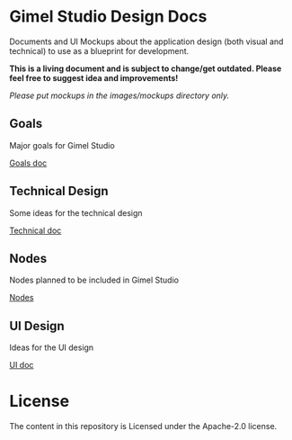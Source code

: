 Gimel Studio Design Docs
========================

Documents and UI Mockups about the application design (both visual and technical) to use as a blueprint for development.

**This is a living document and is subject to change/get outdated. Please feel free to suggest idea and improvements!**

*Please put mockups in the images/mockups directory only.*

Goals
-----

Major goals for Gimel Studio

[Goals doc](goals.md)


Technical Design
----------------

Some ideas for the technical design

[Technical doc](technical-design.md)


Nodes
-----

Nodes planned to be included in Gimel Studio

[Nodes](nodes.md)


UI Design
---------

Ideas for the UI design

[UI doc](ui-design.md)


# License

The content in this repository is Licensed under the Apache-2.0 license.

